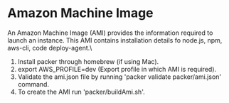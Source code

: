 # Amazon Machine Image

An Amazon Machine Image (AMI) provides the information required to launch an instance. This AMI contains installation details fo node.js, npm, aws-cli, code deploy-agent.\

1. Install packer through homebrew (if using Mac).
2. export AWS_PROFILE=dev (Export profile in which AMI is required).
3. Validate the ami.json file by running 'packer validate packer/ami.json' command.
4. To create the AMI run 'packer/buildAmi.sh'.

